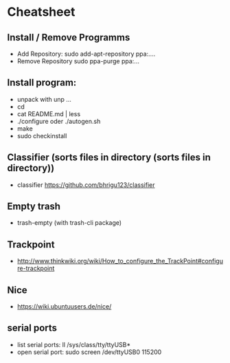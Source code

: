 # Cheatsheet

## Install / Remove Programms

* Add Repository: sudo add-apt-repository ppa:....
* Remove Repository sudo ppa-purge ppa:...

## Install program:

* unpack with unp ...
* cd
* cat README.md | less
* ./configure oder ./autogen.sh
* make
* sudo checkinstall

## Classifier (sorts files in directory (sorts files in directory))

* classifier https://github.com/bhrigu123/classifier

## Empty trash

* trash-empty (with trash-cli package)

## Trackpoint

* http://www.thinkwiki.org/wiki/How_to_configure_the_TrackPoint#configure-trackpoint

## Nice

* https://wiki.ubuntuusers.de/nice/

## serial ports

* list serial ports: ll /sys/class/tty/ttyUSB*
* open serial port: sudo screen /dev/ttyUSB0 115200
